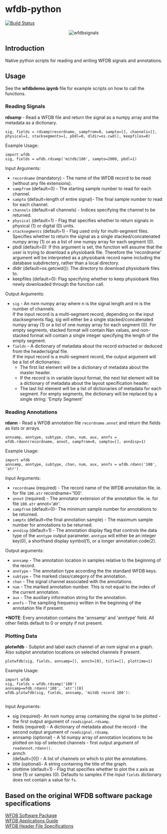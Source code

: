 # wfdb-python

[![Build Status](https://travis-ci.org/MIT-LCP/wfdb-python.svg?branch=master)](https://travis-ci.org/MIT-LCP/wfdb-python)

<p align="center" >
  <img src="https://raw.githubusercontent.com/MIT-LCP/wfdb-python/master/demoimg1.png" alt="wfdbsignals" title="wfdbsignals"/>
</p>

## Introduction
<p>Native python scripts for reading and writing WFDB signals and annotations.

## Usage

See the <strong>wfdbdemo.ipynb</strong> file for example scripts on how to call the functions.

### Reading Signals

<strong>rdsamp</strong> - Read a WFDB file and return the signal as a numpy array and the metadata as a dictionary. 

```
sig, fields = rdsamp(recordname, sampfrom=0, sampto=[], channels=[], physical=1, stacksegments=1, pbdl=0, dldir=os.cwd(), keepfiles=0)
```

Example Usage:
```
import wfdb
sig, fields = wfdb.rdsamp('mitdb/100', sampto=2000, pbdl=1)
```

Input Arguments: 
<ul>
<li><code>recordname</code> (mandatory) - The name of the WFDB record to be read (without any file extensions).</li>
<li><code>sampfrom</code> (default=0) - The starting sample number to read for each channel.</li>
<li><code>sampto</code> (default=length of entire signal)- The final sample number to read for each channel.</li>
<li><code>channels</code> (default=all channels) - Indices specifying the channel to be returned.</li>
<li><code>physical</code> (default=1) - Flag that specifies whether to return signals in physical (1) or digital (0) units.</li>
<li><code>stacksegments</code> (default=1) - Flag used only for multi-segment files. Specifies whether to return the signal as a single stacked/concatenated numpy array (1) or as a list of one numpy array for each segment (0). </li>
<li>pbdl (default=0): If this argument is set, the function will assume that the user is trying to download a physiobank file. Therefore the 'recordname' argument will be interpreted as a physiobank record name including the database subdirectory, rather than a local directory.</li> 
<li>dldir (default=os.getcwd()): The directory to download physiobank files to.</li> 
<li>keepfiles (default=0): Flag specifying whether to keep physiobank files newly downloaded through the function call.</li>
</ul>

Output Arguments:
<ul>
	<li><code>sig</code> - An nxm numpy array where n is the signal length and m is the number of channels. <br>If the input record is a multi-segment record, depending on the input stacksegments flag, sig will either be a single stacked/concatenated numpy array (1) or a list of one numpy array for each segment (0). For empty segments, stacked format will contain Nan values, and non-stacked format will contain a single integer specifying the length of the empty segment.</li>
	<li><code>fields</code> - A dictionary of metadata about the record extracted or deduced from the header/signal file. <br>If the input record is a multi-segment record, the output argument will be a list of dictionaries:
	<ul>
		<li>The first list element will be a dictionary of metadata about the master header.</li> 
		<li>If the record is in variable layout format, the next list element will be a dictionary of metadata about the layout specification header.</li>
		<li>The last list element will be a list of dictionaries of metadata for each segment. For empty segments, the dictionary will be replaced by a single string: 'Empty Segment'</li>
	</ul>
</ul>


### Reading Annotations

<strong>rdann</strong> - Read a WFDB annotation file <code>recordname.annot</code> and return the fields as lists or arrays.

```
annsamp, anntype, subtype, chan, num, aux, annfs = wfdb.rdann(recordname, annot, sampfrom=0, sampto=[], anndisp=1)
```

Example Usage:
```
import wfdb
annsamp, anntype, subtype, chan, num, aux, annfs = wfdb.rdann('100', 'atr')
```

Input Arguments: 
<ul>
<li><code>recordname</code> (required) - The record name of the WFDB annotation file. ie. for file <code>100.atr</code> recordname='100'.</li>
<li><code>annot</code> (required) - The annotator extension of the annotation file. ie. for file <code>100.atr</code> annot='atr'.</li>
<li><code>sampfrom</code> (default=0)- The minimum sample number for annotations to be returned.</li>
<li><code>sampto</code> (default=the final annotation sample) - The maximum sample number for annotations to be returned.</li>
<li><code>anndisp</code> (default=1) - The annotation display flag that controls the data type of the <code>anntype</code> output parameter. <code>anntype</code> will either be an integer key(0), a shorthand display symbol(1), or a longer annotation code(2).</li>
</ul>

Output arguments: 

<ul>
<li><code>annsamp</code> - The annotation location in samples relative to the beginning of the record.</li>
<li><code>anntype</code> - The annotation type according the the standard WFDB keys.</li>
<li><code>subtype</code> - The marked class/category of the annotation.</li>
<li><code>chan</code> - The signal channel associated with the annotations.</li>
<li><code>num</code> - The marked annotation number. This is not equal to the index of the current annotation.</li>
<li><code>aux</code> - The auxiliary information string for the annotation.</li>
<li><code>annfs</code> - The sampling frequency written in the beginning of the annotation file if present.</li>
</ul>

<strong>*NOTE</strong>: Every annotation contains the 'annsamp' and 'anntype' field. All other fields default to 0 or empty if not present. 


### Plotting Data

<strong>plotwfdb</strong> - Subplot and label each channel of an nxm signal on a graph. Also subplot annotation locations on selected channels if present.  

```
plotwfdb(sig, fields, annsamp=[], annch=[0], title=[], plottime=1)
```

Example Usage:
```
import wfdb
sig, fields = wfdb.rdsamp('100')
annsamp=wfdb.rdann('100', 'atr')[0]
wfdb.plotwfdb(sig, fields, annsamp, 'mitdb record 100'): 
 
```

Input Arguments: 
<ul>
	<li>sig (required)- An nxm numpy array containing the signal to be plotted - the first output argument of <code>readsignal.rdsamp</code>.</li>
	<li>fields (required) - A dictionary of metadata about the record - the second output argument of <code>readsignal.rdsamp</code>.</li>
	<li>annsamp (optional) - A 1d numpy array of annotation locations to be plotted on top of selected channels - first output argument of <code>readannot.rdann()</code>.
	<li>annch</li> (default=[0]) - A list of channels on which to plot the annotations.  
	<li>title (optional)- A string containing the title of the graph.</li>
	<li>plottime (default=1) - Flag that specifies whether to plot the x axis as time (1) or samples (0). Defaults to samples if the input <code>fields</code> dictionary does not contain a value for <code>fs</code>.</li>
</ul>



## Based on the original WFDB software package specifications

[WFDB Software Package](http://physionet.org/physiotools/wfdb.shtml) 
<br>[WFDB Applications Guide](http://physionet.org/physiotools/wag/) 
<br>[WFDB Header File Specifications](https://physionet.org/physiotools/wag/header-5.htm)
